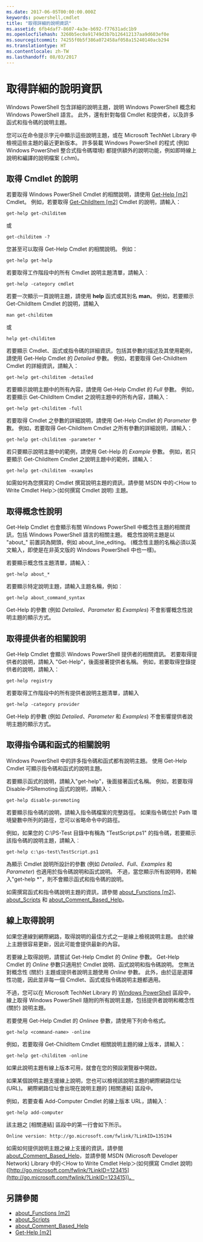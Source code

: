 ```yaml
---
ms.date: 2017-06-05T00:00:00.000Z
keywords: powershell,cmdlet
title: "取得詳細的說明資訊"
ms.assetid: 6fb4daf7-8607-4a3e-b692-f77631adc1b9
ms.openlocfilehash: 3260b5ec0a91749d3b7b126412137aa9d603ef0e
ms.sourcegitcommit: 74255f0b5f386a072458af058a15240140acb294
ms.translationtype: HT
ms.contentlocale: zh-TW
ms.lasthandoff: 08/03/2017
---
```

# <a name="getting-detailed-help-information"></a>取得詳細的說明資訊
Windows PowerShell 包含詳細的說明主題，說明 Windows PowerShell 概念和 Windows PowerShell 語言。 此外，還有針對每個 Cmdlet 和提供者，以及許多函式和指令碼的說明主題。

您可以在命令提示字元中顯示這些說明主題，或在 Microsoft TechNet Library 中檢視這些主題的最近更新版本。 許多裝載 Windows PowerShell 的程式 (例如 Windows PowerShell 整合式指令碼環境) 都提供額外的說明功能，例如即時線上說明和編譯的說明檔案 (.chm)。

## <a name="getting-help-for-cmdlets"></a>取得 Cmdlet 的說明
若要取得 Windows PowerShell Cmdlet 的相關說明，請使用 [Get-Help [m2]](https://technet.microsoft.com/en-us/library/2d7fe1b4-0025-4580-a911-d81922dd6cd2) Cmdlet。 例如，若要取得 [Get-ChildItem [m2]](https://technet.microsoft.com/en-us/library/4b270d63-c995-45b8-b5b4-3f8887efbfcc) Cmdlet 的說明，請輸入：

```
get-help get-childitem
```

或

```
get-childitem -?
```

您甚至可以取得 Get-Help Cmdlet 的相關說明。 例如：

```
get-help get-help
```

若要取得工作階段中的所有 Cmdlet 說明主題清單，請輸入︰

```
get-help -category cmdlet
```

若要一次顯示一頁說明主題，請使用 **help** 函式或其別名 **man**。 例如，若要顯示 Get-ChildItem Cmdlet 的說明，請輸入

```
man get-childitem
```

或

```
help get-childitem
```

若要顯示 Cmdlet、函式或指令碼的詳細資訊，包括其參數的描述及其使用範例，請使用 Get-Help Cmdlet 的 *Detailed* 參數。 例如，若要取得 Get-ChildItem Cmdlet 的詳細資訊，請輸入：

```
get-help get-childitem -detailed
```

若要顯示說明主題中的所有內容，請使用 Get-Help Cmdlet 的 *Full* 參數。 例如，若要顯示 Get-ChildItem Cmdlet 之說明主題中的所有內容，請輸入：

```
get-help get-childitem -full
```

若要取得 Cmdlet 之參數的詳細說明，請使用 Get-Help Cmdlet 的 *Parameter* 參數。 例如，若要取得 Get-ChildItem Cmdlet 之所有參數的詳細說明，請輸入：

```
get-help get-childitem -parameter *
```

若只要顯示說明主題中的範例，請使用 Get-Help 的 *Example* 參數。 例如，若只要顯示 Get-ChildItem Cmdlet 之說明主題中的範例，請輸入：

```
get-help get-childitem -examples
```

如需如何為您撰寫的 Cmdlet 撰寫說明主題的資訊，請參閱 MSDN 中的＜How to Write Cmdlet Help＞(如何撰寫 Cmdlet 說明) 主題。

## <a name="getting-conceptual-help"></a>取得概念性說明
Get-Help Cmdlet 也會顯示有關 Windows PowerShell 中概念性主題的相關資訊，包括 Windows PowerShell 語言的相關主題。 概念性說明主題是以 "about_" 前置詞為開頭，例如 about_line_editing。 (概念性主題的名稱必須以英文輸入，即使是在非英文版的 Windows PowerShell 中也一樣)。

若要顯示概念性主題清單，請輸入︰

```
get-help about_*
```

若要顯示特定說明主題，請輸入主題名稱，例如︰

```
get-help about_command_syntax
```

Get-Help 的參數 (例如 *Detailed*、*Parameter* 和 *Examples*) 不會影響概念性說明主題的顯示方式。

## <a name="getting-help-about-providers"></a>取得提供者的相關說明
Get-Help Cmdlet 會顯示 Windows PowerShell 提供者的相關資訊。 若要取得提供者的說明，請輸入 "Get-Help"，後面接著提供者名稱。 例如，若要取得登錄提供者的說明，請輸入：

```
get-help registry
```

若要取得工作階段中的所有提供者說明主題清單，請輸入

```
get-help -category provider
```

Get-Help 的參數 (例如 *Detailed*、*Parameter* 和 *Examples*) 不會影響提供者說明主題的顯示方式。

## <a name="getting-help-about-scripts-and-functions"></a>取得指令碼和函式的相關說明
Windows PowerShell 中的許多指令碼和函式都有說明主題。 使用 Get-Help Cmdlet 可顯示指令碼和函式的說明主題。

若要顯示函式的說明，請輸入"get-help"，後面接著函式名稱。 例如，若要取得 Disable-PSRemoting 函式的說明，請輸入︰

```
get-help disable-psremoting
```

若要顯示指令碼的說明，請輸入指令碼檔案的完整路徑。 如果指令碼位於 Path 環境變數中所列的路徑，您可以省略命令中的路徑。

例如，如果您的 C:\\PS-Test 目錄中有稱為 "TestScript.ps1" 的指令碼，若要顯示該指令碼的說明主題，請輸入︰

```
get-help c:\ps-test\TestScript.ps1
```

為顯示 Cmdlet 說明所設計的參數 (例如 *Detailed*、*Full*、*Examples* 和 *Parameter*) 也適用於指令碼說明和函式說明。 不過，當您顯示所有說明時，若輸入"get-help \*"，則不會顯示函式和指令碼的說明。

如需撰寫函式和指令碼說明主題的資訊，請參閱 [about_Functions [m2]](https://technet.microsoft.com/en-us/library/61d40692-5300-4de9-a9b5-bae31815e105)、[about_Scripts](https://technet.microsoft.com/en-us/library/7dc08334-dcfe-450b-b949-0554855623af) 和 [about_Comment_Based_Help](https://technet.microsoft.com/en-us/library/99a81ccc-21a0-49ec-a1b3-9efe2b4c0bbf)。

## <a name="getting-help-online"></a>線上取得說明
如果您連線到網際網路，取得說明的最佳方式之一是線上檢視說明主題。 由於線上主題很容易更新，因此可能會提供最新的內容。

若要線上取得說明，請嘗試 Get-Help Cmdlet 的 *Online* 參數。 Get-Help Cmdlet 的 *Online* 參數只適用於 Cmdlet 說明、函式說明和指令碼說明。 您無法對概念性 (關於) 主題或提供者說明主題使用 *Online* 參數。 此外，由於這是選擇性功能，因此並非每一個 Cmdlet、函式或指令碼說明主題都適用。

不過，您可以在 Microsoft TechNet Library 的 [Windows PowerShell](http://go.microsoft.com/fwlink/?LinkID=107116) 區段中，線上取得 Windows PowerShell 隨附的所有說明主題，包括提供者說明和概念性 (關於) 說明主題。

若要使用 Get-Help Cmdlet 的 *Online*e 參數，請使用下列命令格式。

```
get-help <command-name> -online
```

例如，若要取得 Get-ChildItem Cmdlet 相關說明主題的線上版本，請輸入：

```
get-help get-childitem -online
```

如果此說明主題有線上版本可用，就會在您的預設瀏覽器中開啟。

如果某個說明主題支援線上說明，您也可以檢視該說明主題的網際網路位址 (URL)。 網際網路位址會出現在說明主題的 [相關連結] 區段中。

例如，若要查看 Add-Computer Cmdlet 的線上版本 URL，請輸入︰

```
get-help add-computer
```

該主題之 [相關連結] 區段中的第一行會如下所示。

```
Online version: http://go.microsoft.com/fwlink/?LinkID=135194
```

如需如何提供說明主題之線上支援的資訊，請參閱 [about_Comment_Based_Help](https://technet.microsoft.com/en-us/library/99a81ccc-21a0-49ec-a1b3-9efe2b4c0bbf)，並請參閱 MSDN (Microsoft Developer Network) Library 中的＜How to Write Cmdlet Help＞(如何撰寫 Cmdlet 說明) ([http://go.microsoft.com/fwlink/?LinkID=123415](http://go.microsoft.com/fwlink/?LinkID=123415))。

## <a name="see-also"></a>另請參閱
- [about_Functions [m2]](https://technet.microsoft.com/en-us/library/61d40692-5300-4de9-a9b5-bae31815e105)
- [about_Scripts](https://technet.microsoft.com/en-us/library/7dc08334-dcfe-450b-b949-0554855623af)
- [about_Comment_Based_Help](https://technet.microsoft.com/en-us/library/99a81ccc-21a0-49ec-a1b3-9efe2b4c0bbf)
- [Get-Help [m2]](https://technet.microsoft.com/en-us/library/2d7fe1b4-0025-4580-a911-d81922dd6cd2)

